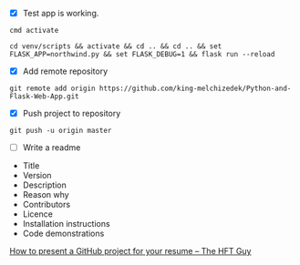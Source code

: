 - [X] Test app is working.

```
cmd activate

cd venv/scripts && activate && cd .. && cd .. && set FLASK_APP=northwind.py && set FLASK_DEBUG=1 && flask run --reload

```

- [X] Add remote repository

`git remote add origin https://github.com/king-melchizedek/Python-and-Flask-Web-App.git`

- [X] Push project to repository

`git push -u origin master`

- [ ] Write a readme
- Title
- Version
- Description
- Reason why
- Contributors
- Licence
- Installation instructions
- Code demonstrations

[How to present a GitHub project for your resume – The HFT Guy](https://thehftguy.com/2016/10/24/heres-how-to-make-a-good-github-project-for-your-resume/)